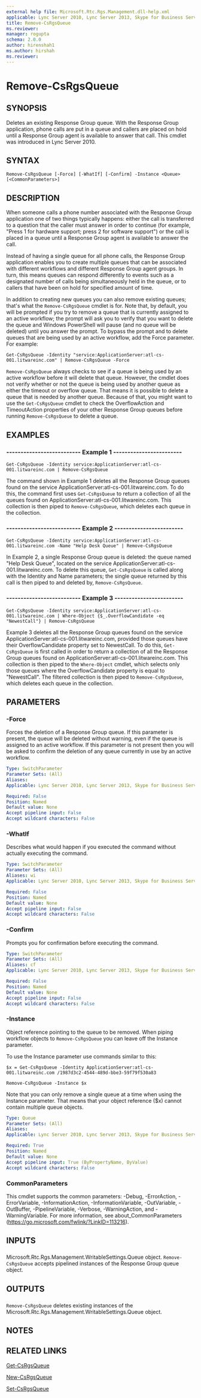 ```yaml
---
external help file: Microsoft.Rtc.Rgs.Management.dll-help.xml
applicable: Lync Server 2010, Lync Server 2013, Skype for Business Server 2015, Skype for Business Server 2019
title: Remove-CsRgsQueue
ms.reviewer: 
manager: rogupta
schema: 2.0.0
author: hirenshah1
ms.author: hirshah
ms.reviewer:
---
```


# Remove-CsRgsQueue

## SYNOPSIS
Deletes an existing Response Group queue.
With the Response Group application, phone calls are put in a queue and callers are placed on hold until a Response Group agent is available to answer that call.
This cmdlet was introduced in Lync Server 2010.


## SYNTAX

```
Remove-CsRgsQueue [-Force] [-WhatIf] [-Confirm] -Instance <Queue> [<CommonParameters>]
```

## DESCRIPTION
When someone calls a phone number associated with the Response Group application one of two things typically happens: either the call is transferred to a question that the caller must answer in order to continue (for example, "Press 1 for hardware support; press 2 for software support") or the call is placed in a queue until a Response Group agent is available to answer the call.

Instead of having a single queue for all phone calls, the Response Group application enables you to create multiple queues that can be associated with different workflows and different Response Group agent groups.
In turn, this means queues can respond differently to events such as a designated number of calls being simultaneously held in the queue, or to callers that have been on hold for specified amount of time.

In addition to creating new queues you can also remove existing queues; that's what the `Remove-CsRgsQueue` cmdlet is for.
Note that, by default, you will be prompted if you try to remove a queue that is currently assigned to an active workflow; the prompt will ask you to verify that you want to delete the queue and Windows PowerShell will pause (and no queue will be deleted) until you answer the prompt.
To bypass the prompt and to delete queues that are being used by an active workflow, add the Force parameter.
For example:

`Get-CsRgsQueue -Identity "service:ApplicationServer:atl-cs-001.litwareinc.com" | Remove-CsRgsQueue -Force`

`Remove-CsRgsQueue` always checks to see if a queue is being used by an active workflow before it will delete that queue.
However, the cmdlet does not verify whether or not the queue is being used by another queue as either the timeout or overflow queue.
That means it is possible to delete a queue that is needed by another queue.
Because of that, you might want to use the `Get-CsRgsQueue` cmdlet to check the OverflowAction and TimeoutAction properties of your other Response Group queues before running `Remove-CsRgsQueue` to delete a queue.


## EXAMPLES

### -------------------------- Example 1 ------------------------
```
Get-CsRgsQueue -Identity service:ApplicationServer:atl-cs-001.litwareinc.com | Remove-CsRgsQueue
```

The command shown in Example 1 deletes all the Response Group queues found on the service ApplicationServer:atl-cs-001.litwareinc.com.
To do this, the command first uses `Get-CsRgsQueue` to return a collection of all the queues found on ApplicationServer:atl-cs-001.litwareinc.com.
This collection is then piped to `Remove-CsRgsQueue`, which deletes each queue in the collection.


### -------------------------- Example 2 ------------------------
```
Get-CsRgsQueue -Identity service:ApplicationServer:atl-cs-001.litwareinc.com -Name "Help Desk Queue" | Remove-CsRgsQueue
```

In Example 2, a single Response Group queue is deleted: the queue named "Help Desk Queue", located on the service ApplicationServer:atl-cs-001.litwareinc.com.
To delete this queue, `Get-CsRgsQueue` is called along with the Identity and Name parameters; the single queue returned by this call is then piped to and deleted by, `Remove-CsRgsQueue`.


### -------------------------- Example 3 ------------------------
```
Get-CsRgsQueue -Identity service:ApplicationServer:atl-cs-001.litwareinc.com | Where-Object {$_.OverflowCandidate -eq "NewestCall"} | Remove-CsRgsQueue
```

Example 3 deletes all the Response Group queues found on the service ApplicationServer:atl-cs-001.litwareinc.com, provided those queues have their OverflowCandidate property set to NewestCall.
To do this, `Get-CsRgsQueue` is first called in order to return a collection of all the Response Group queues found on ApplicationServer:atl-cs-001.litwareinc.com.
This collection is then piped to the `Where-Object` cmdlet, which selects only those queues where the OverflowCandidate property is equal to "NewestCall".
The filtered collection is then piped to `Remove-CsRgsQueue`, which deletes each queue in the collection.


## PARAMETERS

### -Force
Forces the deletion of a Response Group queue.
If this parameter is present, the queue will be deleted without warning, even if the queue is assigned to an active workflow.
If this parameter is not present then you will be asked to confirm the deletion of any queue currently in use by an active workflow.

```yaml
Type: SwitchParameter
Parameter Sets: (All)
Aliases: 
Applicable: Lync Server 2010, Lync Server 2013, Skype for Business Server 2015, Skype for Business Server 2019

Required: False
Position: Named
Default value: None
Accept pipeline input: False
Accept wildcard characters: False
```

### -WhatIf
Describes what would happen if you executed the command without actually executing the command.

```yaml
Type: SwitchParameter
Parameter Sets: (All)
Aliases: wi
Applicable: Lync Server 2010, Lync Server 2013, Skype for Business Server 2015, Skype for Business Server 2019

Required: False
Position: Named
Default value: None
Accept pipeline input: False
Accept wildcard characters: False
```

### -Confirm
Prompts you for confirmation before executing the command.

```yaml
Type: SwitchParameter
Parameter Sets: (All)
Aliases: cf
Applicable: Lync Server 2010, Lync Server 2013, Skype for Business Server 2015, Skype for Business Server 2019

Required: False
Position: Named
Default value: None
Accept pipeline input: False
Accept wildcard characters: False
```

### -Instance
Object reference pointing to the queue to be removed.
When piping workflow objects to `Remove-CsRgsQueue` you can leave off the Instance parameter.

To use the Instance parameter use commands similar to this:

`$x = Get-CsRgsQueue -Identity ApplicationServer:atl-cs-001.litwareinc.com /1987d3c2-4544-489d-bbe3-59f79f530a83`

`Remove-CsRgsQueue -Instance $x`

Note that you can only remove a single queue at a time when using the Instance parameter.
That means that your object reference ($x) cannot contain multiple queue objects.


```yaml
Type: Queue
Parameter Sets: (All)
Aliases: 
Applicable: Lync Server 2010, Lync Server 2013, Skype for Business Server 2015, Skype for Business Server 2019

Required: True
Position: Named
Default value: None
Accept pipeline input: True (ByPropertyName, ByValue)
Accept wildcard characters: False
```

### CommonParameters
This cmdlet supports the common parameters: -Debug, -ErrorAction, -ErrorVariable, -InformationAction, -InformationVariable, -OutVariable, -OutBuffer, -PipelineVariable, -Verbose, -WarningAction, and -WarningVariable. For more information, see about_CommonParameters (https://go.microsoft.com/fwlink/?LinkID=113216).

## INPUTS

###  
Microsoft.Rtc.Rgs.Management.WritableSettings.Queue object.
`Remove-CsRgsQueue` accepts pipelined instances of the Response Group queue object.

## OUTPUTS

###  
`Remove-CsRgsQueue` deletes existing instances of the Microsoft.Rtc.Rgs.Management.WritableSettings.Queue object.

## NOTES

## RELATED LINKS

[Get-CsRgsQueue](Get-CsRgsQueue.md)

[New-CsRgsQueue](New-CsRgsQueue.md)

[Set-CsRgsQueue](Set-CsRgsQueue.md)

